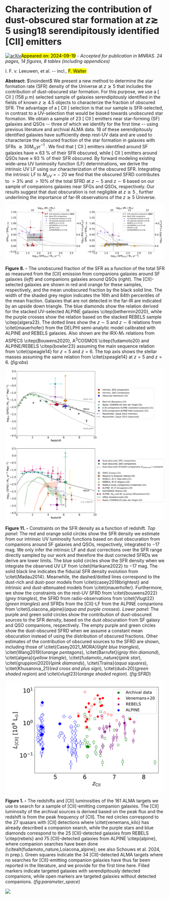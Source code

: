 <div class="macros" style="visibility:hidden;">
$\newcommand{\ensuremath}{}$
$\newcommand{\xspace}{}$
$\newcommand{\object}[1]{\texttt{#1}}$
$\newcommand{\farcs}{{.}''}$
$\newcommand{\farcm}{{.}'}$
$\newcommand{\arcsec}{''}$
$\newcommand{\arcmin}{'}$
$\newcommand{\ion}[2]{#1#2}$
$\newcommand{\textsc}[1]{\textrm{#1}}$
$\newcommand{\hl}[1]{\textrm{#1}}$
$\newcommand{\footnote}[1]{}$
$\newcommand{\arraystretch}{1.2}$
$\newcommand{\thebibliography}{\DeclareRobustCommand{\VAN}[3]{##3}\VANthebibliography}$</div>



<div id="title">

# Characterizing the contribution of dust-obscured star formation at $z \gtrsim$ 5 using18 serendipitously identified [CII] emitters

</div>
<div id="comments">

[![arXiv](https://img.shields.io/badge/arXiv-2409.11463-b31b1b.svg)](https://arxiv.org/abs/2409.11463)<mark>Appeared on: 2024-09-19</mark> -  _Accepted for publication in MNRAS. 24 pages, 14 figures, 8 tables (including appendices)_

</div>
<div id="authors">

I. F. v. Leeuwen, et al. -- incl., <mark>F. Walter</mark>

</div>
<div id="abstract">

**Abstract:** $\noindent$ We present a new method to determine the star formation rate (SFR) density of the Universe at $z \gtrsim 5$ that includes the contribution of dust-obscured star formation. For this purpose, we use a [ CII ] (158 $\mu$ m) selected sample of galaxies serendipitously identified in the fields of known $z\gtrsim 4.5$ objects to characterize the fraction of obscured SFR. The advantage of a [ CII ] selection is that our sample is SFR-selected, in contrast to a UV-selection that would be biased towards unobscured star formation. We obtain a sample of 23 [ CII ] emitters near star-forming (SF) galaxies and QSOs -- three of which we identify for the first time -- using previous literature and archival ALMA data. 18 of these serendipitously identified galaxies have sufficiently deep rest-UV data and are used to characterize the obscured fraction of the star formation in galaxies with SFRs $\gtrsim 30 \text{M}_{\odot}   \text{yr}^{-1}$ . We find that [ CII ] emitters identified around SF galaxies have $\approx$ 63 \% of their SFR obscured, while [ CII ] emitters around QSOs have $\approx$ 93 \% of their SFR obscured. By forward modeling existing wide-area UV luminosity function (LF) determinations, we derive the intrinsic UV LF using our characterization of the obscured SFR. Integrating the intrinsic LF to $M_{UV}$ = $-$ 20 we find that the obscured SFRD contributes to $>3\%$ and $>10\%$ of the total SFRD at $z \sim 5$ and $z \sim 6$ based on our sample of companions galaxies near SFGs and QSOs, respectively. Our results suggest that dust obscuration is not negligible at $z\gtrsim 5$ , further underlining the importance of far-IR observations of the $z\gtrsim 5$ Universe.

</div>

<div id="div_fig1">

<img src="tmp_2409.11463/./Figures/SFR_obs_SFR_tot.png" alt="Fig8" width="100%"/>

**Figure 8. -** The unobscured fraction of the SFR as a function of the total SFR as measured from the [CII] emission from companions galaxies around SF galaxies (_left_) and companions galaxies around QSOs (_right_). The [CII]-selected galaxies are shown in red and orange for these samples, respectively, and the mean unobscured fraction by the black solid line. The width of the shaded grey region indicates the 16th and 84th percentiles of the mean fraction. Galaxies that are not detected in the far-IR are indicated by an upside down triangle. The blue diamonds show the relation derived for the stacked UV-selected ALPINE galaxies \citep{bethermin2020}, while the purple crosses show the relation based on the stacked REBELS sample \citep{algera23}. The dotted lines show the $z \sim 5$ and $z \sim 6$ relations from \citet{mauerhofer} from the DELPHI semi-analytic model calibrated with ALPINE and REBELS galaxies. Also shown are the IRX-$M_{*}$  relations from ASPECS \citep{Bouwens2020},  A$^3$COSMOS \citep{fudamoto20} and ALPINE/REBELS \citep{bowler23} assuming the main sequence relation from \citet{speagle14} for $z = 5$ and $z = 6$. The top axis shows the stellar masses assuming the same relation from \citet{speagle14} at $z = 5$ and $z = 6$. (*fig:obs*)

</div>
<div id="div_fig2">

<img src="tmp_2409.11463/./Figures/SFRD_2_panels.png" alt="Fig11" width="100%"/>

**Figure 11. -** Constraints on the SFR density as a function of redshift. _Top panel:_ The red and orange solid circles show the SFR density we estimate from our intrinsic UV luminosity functions based on dust obscuration from companions around SF galaxies and QSOs, respectively, integrated to $-17$ mag. We only infer the intrinsic LF and dust corrections over the SFR range directly sampled by our work and therefore the dust corrected SFRDs we derive are lower limits. The blue solid circles show the SFR density when we integrate the observed UV LF from \citet{Harikane2022} to $-17$ mag. The solid black line indicates the fiducial SFR density evolution from \citet{Madau2014}.  Meanwhile, the dashed/dotted lines correspond to the dust-rich and dust-poor models from \citet{casey2018brightest} and intrinsic and dust-attenuated models from \citet{mauerhofer}. Furthermore, we show the constraints on the rest-UV SFRD from \citet{bouwens2022}(_grey triangles_), the SFRD from radio-observations from \citet{Vlugt22}(_green triangles_) and SFRDs from the [CII]-LF from the ALPINE companions from \citet{Loiacona_alpine}(_aqua and purple crosses_).
    _Lower panel:_ The purple and green solid circles show the contribution of dust-obscured sources to the SFR density, based on the dust obscuration from SF galaxy and QSO companions, respectively. The empty purple and green circles show the dust-obscured SFRD when we assume a constant mean obscuration instead of using the distribution of obscured fractions. Other estimates of the contribution of obscured sources to the SFRD are shown, including those of \citet{Casey2021_MORA}(_light blue triangles_), \citet{Wang2019}(_orange pentagons_), \citet{Barrufet}(_gray thin diamond_), \citet{algera}(_yellow triangle_), \citet{fudamoto_nature}(_pink star_),  \citet{gruppioni2020}(_pink diamonds_),  \citet{Traina}(_aqua squares_), \citet{Khusanova_21}(_red cross and plus sign_), \citet{dud+20}(_green shaded region_) and \citet{vlugt23}(_orange shaded region_). (*fig:SFRD*)

</div>
<div id="div_fig3">

<img src="tmp_2409.11463/./Figures/parameter_space.png" alt="Fig1" width="100%"/>

**Figure 1. -** The redshifts and [CII] luminosities of the 161 ALMA targets we use to search for a sample of [CII]-emitting companion galaxies.  The [CII] luminosity of the archival sources is derived based on the peak flux and the redshift is from the peak frequency of [CII]. The red circles correspond to the 27 quasars with [CII] detections where \citet{venemans_kilo} has already described a companion search, while the purple stars and blue diamonds correspond to the 25 [CII]-detected galaxies from REBELS \citep{rebels} and 75 [CII]-detected galaxies from ALPINE \citep{alpine}, where companion searches have been done (\citealt{fudamoto_nature,Loiacona_alpine}; see also Schouws et al. 2024, in prep.).
    Green squares indicate the 34 [CII]-detected ALMA targets where no searches for [CII]-emitting companion galaxies have thus far been reported in the literature, and we provide for the first time here.
    Filled markers indicate targeted galaxies with serendipitously detected companions, while open markers are targeted galaxies without detected companions. (*fig:parameter_space*)

</div><div id="qrcode"><img src=https://api.qrserver.com/v1/create-qr-code/?size=100x100&data="https://arxiv.org/abs/2409.11463"></div>